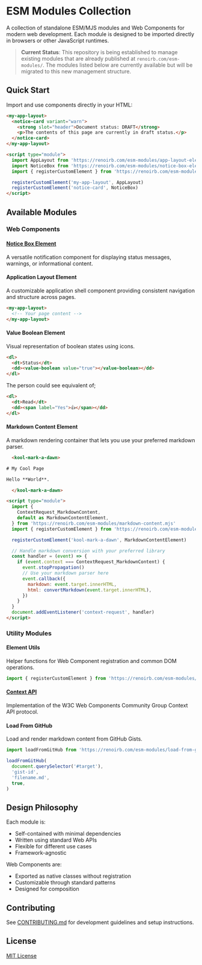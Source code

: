 # ESM Modules Collection

A collection of standalone ESM/MJS modules and Web Components for modern web
development. Each module is designed to be imported directly in browsers or
other JavaScript runtimes.

> **Current Status**: This repository is being established to manage existing
> modules that are already published at `renoirb.com/esm-modules/`. The modules
> listed below are currently available but will be migrated to this new
> management structure.

## Quick Start

Import and use components directly in your HTML:

```html
<my-app-layout>
  <notice-card variant="warn">
    <strong slot="header">Document status: DRAFT</strong>
    <p>The contents of this page are currently in draft status.</p>
  </notice-card>
</my-app-layout>

<script type="module">
  import AppLayout from 'https://renoirb.com/esm-modules/app-layout-element.mjs'
  import NoticeBox from 'https://renoirb.com/esm-modules/notice-box-element.mjs'
  import { registerCustomElement } from 'https://renoirb.com/esm-modules/element-utils.mjs'

  registerCustomElement('my-app-layout', AppLayout)
  registerCustomElement('notice-card', NoticeBox)
</script>
```

## Available Modules

### Web Components

#### [Notice Box Element](./packages/notice-box-element/README.md)

A versatile notification component for displaying status messages, warnings, or
informational content.

#### Application Layout Element

A customizable application shell component providing consistent navigation and
structure across pages.

```html
<my-app-layout>
  <!-- Your page content -->
</my-app-layout>
```

#### Value Boolean Element

Visual representation of boolean states using icons.

```html
<dl>
  <dt>Status</dt>
  <dd><value-boolean value="true"></value-boolean></dd>
</dl>
```

The person could see equivalent of;

```html
<dl>
  <dt>Read</dt>
  <dd><span label="Yes">👍</span></dd>
</dl>
```

#### Markdown Content Element

A markdown rendering container that lets you use your preferred markdown parser.

<!-- prettier-ignore-start -->
```html
  <kool-mark-a-dawn>

# My Cool Page

Hello **World**.

  </kool-mark-a-dawn>

<script type="module">
  import {
    ContextRequest_MarkdownContent,
    default as MarkdownContentElement,
  } from 'https://renoirb.com/esm-modules/markdown-content.mjs'
  import { registerCustomElement } from 'https://renoirb.com/esm-modules/element-utils.mjs'

  registerCustomElement('kool-mark-a-dawn', MarkdownContentElement)

  // Handle markdown conversion with your preferred library
  const handler = (event) => {
    if (event.context === ContextRequest_MarkdownContent) {
      event.stopPropagation()
      // Use your markdown parser here
      event.callback({
        markdown: event.target.innerHTML,
        html: convertMarkdown(event.target.innerHTML),
      })
    }
  }
  document.addEventListener('context-request', handler)
</script>
```
<!-- prettier-ignore-end -->

### Utility Modules

#### Element Utils

Helper functions for Web Component registration and common DOM operations.

```javascript
import { registerCustomElement } from 'https://renoirb.com/esm-modules/element-utils.mjs'
```

#### [Context API](./packages/context-api/README.md)

Implementation of the W3C Web Components Community Group Context API protocol.

#### Load From GitHub

Load and render markdown content from GitHub Gists.

```javascript
import loadFromGitHub from 'https://renoirb.com/esm-modules/load-from-github.mjs'

loadFromGitHub(
  document.querySelector('#target'),
  'gist-id',
  'filename.md',
  true,
)
```

## Design Philosophy

Each module is:

- Self-contained with minimal dependencies
- Written using standard Web APIs
- Flexible for different use cases
- Framework-agnostic

Web Components are:

- Exported as native classes without registration
- Customizable through standard patterns
- Designed for composition

## Contributing

See [CONTRIBUTING.md](./CONTRIBUTING.md) for development guidelines and setup
instructions.

## License

[MIT License](./LICENSE.md)
